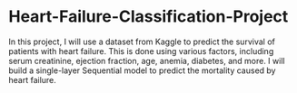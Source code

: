 # Heart-Failure-Classification-Project
In this project, I will use a dataset from Kaggle to predict the survival of patients with heart failure. This is done using various factors, including serum creatinine, ejection fraction, age, anemia, diabetes, and more.  I will build a single-layer Sequential model to predict the mortality caused by heart failure.
